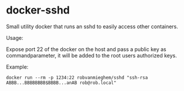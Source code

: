 # docker-sshd

Small utility docker that runs an sshd to easily access other containers.

Usage:

Expose port 22 of the docker on the host and pass a public key as commandparameter, it will be added to the root users authorized keys.

Example:

```
docker run --rm -p 1234:22 robvanmieghem/sshd "ssh-rsa ABBB...BBBBBBBB$BBBB...anAB rob@rob.local"
```
